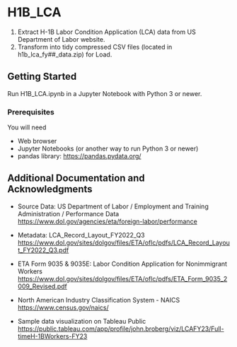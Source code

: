 # H1B_LCA
<ol>
<li>Extract H-1B Labor Condition Application (LCA) data from US Department of Labor website.</li>
<li>Transform into tidy compressed CSV files (located in h1b_lca_fy##_data.zip) for Load.</li>
</ol>

## Getting Started

Run H1B_LCA.ipynb in a Jupyter Notebook with Python 3 or newer.

### Prerequisites

You will need

* Web browser
* Jupyter Notebooks (or another way to run Python 3 or newer)
* pandas library: https://pandas.pydata.org/


## Additional Documentation and Acknowledgments

* Source Data: US Department of Labor / Employment and Training Administration
/ Performance Data<br/>
https://www.dol.gov/agencies/eta/foreign-labor/performance

* Metadata: LCA_Record_Layout_FY2022_Q3<br/>
https://www.dol.gov/sites/dolgov/files/ETA/oflc/pdfs/LCA_Record_Layout_FY2022_Q3.pdf

* ETA Form 9035 & 9035E: Labor Condition Application for Nonimmigrant Workers <br/>
https://www.dol.gov/sites/dolgov/files/ETA/oflc/pdfs/ETA_Form_9035_2009_Revised.pdf
  
* North American Industry Classification System - NAICS <br/>
https://www.census.gov/naics/

* Sample data visualization on Tableau Public <br/>
https://public.tableau.com/app/profile/john.broberg/viz/LCAFY23/Full-timeH-1BWorkers-FY23
